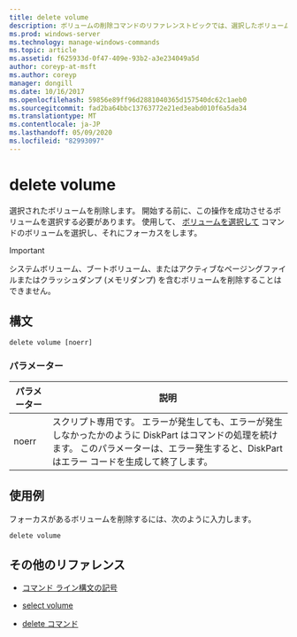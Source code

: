 ```yaml
---
title: delete volume
description: ボリュームの削除コマンドのリファレンストピックでは、選択したボリュームを削除します。
ms.prod: windows-server
ms.technology: manage-windows-commands
ms.topic: article
ms.assetid: f625933d-0f47-409e-93b2-a3e234049a5d
author: coreyp-at-msft
ms.author: coreyp
manager: dongill
ms.date: 10/16/2017
ms.openlocfilehash: 59856e89ff96d2881040365d157540dc62c1aeb0
ms.sourcegitcommit: fad2ba64bbc13763772e21ed3eabd010f6a5da34
ms.translationtype: MT
ms.contentlocale: ja-JP
ms.lasthandoff: 05/09/2020
ms.locfileid: "82993097"
---
```

# <a name="delete-volume"></a>delete volume

選択されたボリュームを削除します。 開始する前に、この操作を成功させるボリュームを選択する必要があります。 使用して、 [ボリュームを選択して](select-volume.md) コマンドのボリュームを選択し、それにフォーカスをします。

> [!IMPORTANT]
> システムボリューム、ブートボリューム、またはアクティブなページングファイルまたはクラッシュダンプ (メモリダンプ) を含むボリュームを削除することはできません。

## <a name="syntax"></a>構文

```
delete volume [noerr]
```

### <a name="parameters"></a>パラメーター

| パラメーター | 説明 |
| --------- | ----------- |
| noerr | スクリプト専用です。 エラーが発生しても、エラーが発生しなかったかのように DiskPart はコマンドの処理を続けます。 このパラメーターは、エラー発生すると、DiskPart はエラー コードを生成して終了します。 |

## <a name="examples"></a>使用例

フォーカスがあるボリュームを削除するには、次のように入力します。

```
delete volume
```

## <a name="additional-references"></a>その他のリファレンス

- [コマンド ライン構文の記号](command-line-syntax-key.md)

- [select volume](select-volume.md)

- [delete コマンド](delete.md)